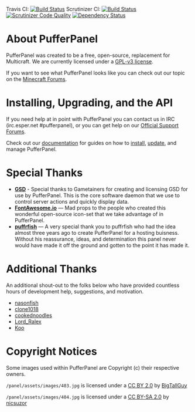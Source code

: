 Travis CI: [![Build Status](https://travis-ci.org/PufferPanel/PufferPanel.svg?branch=klein)](https://travis-ci.org/PufferPanel/PufferPanel)
Scrutinizer CI: [![Build Status](https://scrutinizer-ci.com/g/PufferPanel/PufferPanel/badges/build.png?b=klein)](https://scrutinizer-ci.com/g/PufferPanel/PufferPanel/build-status/klein) [![Scrutinizer Code Quality](https://scrutinizer-ci.com/g/PufferPanel/PufferPanel/badges/quality-score.png?b=klein)](https://scrutinizer-ci.com/g/PufferPanel/PufferPanel/?branch=klein) [![Dependency Status](https://gemnasium.com/PufferPanel/PufferPanel.svg)](https://gemnasium.com/PufferPanel/PufferPanel)
# About PufferPanel
PufferPanel was created to be a free, open-source, replacement for Multicraft. We are currently licensed under a [GPL-v3 license](https://raw.github.com/PufferPanel/PufferPanel/master/LICENSE).

If you want to see what PufferPanel looks like you can check out our topic on the [Minecraft Forums](http://www.minecraftforum.net/forums/servers/minecraft-server-hosting/hosting-discussion/569432-introducing-pufferpanel-the-open-source-multicraft/).

# Installing, Upgrading, and the API
If you need help at in point with PufferPanel you can contact us in IRC (irc.esper.net #pufferpanel), or you can get help on our [Official Support Forums](http://pufferpanel.com).

Check out our [documentation](http://docs.pffr.me/en/latest/) for guides on how to [install](http://docs.pufferpanel.com/en/latest/installing/), [update](http://docs.pufferpanel.com/en/latest/upgrading/), and manage PufferPanel.

# Special Thanks
* **[GSD](https://github.com/gametainers/gsd)** - Special thanks to Gametainers for creating and licensing GSD for use by PufferPanel. This is the core software daemon that we use to control server actions and quickly display data.
* **[FontAwesome.io](http://fontawesome.io)** — Mad props to the people who created this wonderful open-source icon-set that we take advantage of in PufferPanel.
* **[puffrfish](https://github.com/puffrfish)** — A very special thank you to puffrfish who had the idea almost three years ago to create PufferPanel for a hosting buisness. Without his reassurance, ideas, and determination this panel never would have made it off the ground and gotten to the point it has made it.

# Additional Thanks
An additional shout-out to the folks below who have provided countless hours of development help, suggestions, and motivation.
* [nasonfish](https://github.com/nasonfish)
* [clone1018](https://github.com/clone1018)
* [cookednoodles](https://github.com/cookednoodles)
* [Lord_Ralex](https://github.com/LordRalex)
* [Koo](https://github.com/koo04)

# Copyright Notices
Some images used within PufferPanel are Copyright (c) their respective owners.

`/panel/assets/images/403.jpg` is licensed under a [CC BY 2.0](http://creativecommons.org/licenses/by/2.0/) by [BigTallGuy](http://flickr.com/photos/bigtallguy/)

`/panel/assets/images/404.jpg` is licensed under a [CC BY-SA 2.0](http://creativecommons.org/licenses/by-sa/2.0/) by [nicsuzor](http://flickr.com/photos/nicsuzor/)
